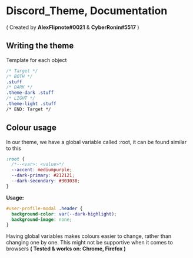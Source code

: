 # Discord_Theme, Documentation
( Created by **AlexFlipnote#0021** & **CyberRonin#5517** )

## Writing the theme
Template for each object
```css
/* Target */
/* BOTH */
.stuff
/* DARK */
.theme-dark .stuff
/* LIGHT */
.theme-light .stuff
/* END: Target */
```

## Colour usage
In our theme, we have a global variable called :root, it can be found similar to this
```css
:root {
  /*--<var>: <value>*/
  --accent: mediumpurple;
  --dark-primary: #212121;
  --dark-secondary: #303030;
}
```
**Usage:**
```css
#user-profile-modal .header {
  background-color: var(--dark-highlight);
  background-image: none;
}
```
Having global variables makes colours easier to change, rather than changing one by one.
This might not be supportive when it comes to browsers **( Tested & works on: Chrome, Firefox )**
